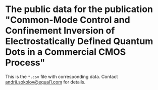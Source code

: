 # The public data for the publication "Common-Mode Control and Confinement Inversion of Electrostatically Defined Quantum Dots in a Commercial CMOS Process"

This is the `*.csv` file with corresponding data. Contact andrii.sokolov@equal1.com for details.
